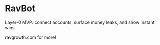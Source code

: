 # RavBot

Layer-0 MVP: connect accounts, surface money leaks, and show instant wins.

ravgrowth.com for more! 